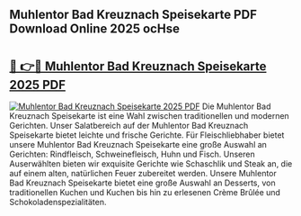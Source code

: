 ## Muhlentor Bad Kreuznach Speisekarte PDF Download Online 2025 ocHse

# <h2><a href="http://gcd809.nevu.top/?p=Muhlentor+Bad+Kreuznach+Speisekarte">🔗 👉🔴 Muhlentor Bad Kreuznach Speisekarte 2025 PDF</a></h2>

[![Muhlentor Bad Kreuznach Speisekarte 2025 PDF](https://i.imgur.com/dBaPXMq.png)](http://gcd809.nevu.top/?p=Muhlentor+Bad+Kreuznach+Speisekarte)
Die Muhlentor Bad Kreuznach Speisekarte ist eine Wahl zwischen traditionellen und modernen Gerichten. Unser Salatbereich auf der Muhlentor Bad Kreuznach Speisekarte bietet leichte und frische Gerichte. Für Fleischliebhaber bietet unsere Muhlentor Bad Kreuznach Speisekarte eine große Auswahl an Gerichten: Rindfleisch, Schweinefleisch, Huhn und Fisch. Unseren Auserwählten bieten wir exquisite Gerichte wie Schaschlik und Steak an, die auf einem alten, natürlichen Feuer zubereitet werden. Unsere Muhlentor Bad Kreuznach Speisekarte bietet eine große Auswahl an Desserts, von traditionellen Kuchen und Kuchen bis hin zu erlesenen Crème Brûlée und Schokoladenspezialitäten.
